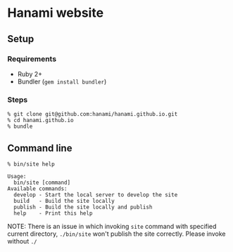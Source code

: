 # Hanami website

## Setup

### Requirements

  * Ruby 2+
  * Bundler (`gem install bundler`)

### Steps

```shell
% git clone git@github.com:hanami/hanami.github.io.git
% cd hanami.github.io
% bundle
```

## Command line

```shell
% bin/site help

Usage:
  bin/site [command]
Available commands:
  develop - Start the local server to develop the site
  build   - Build the site locally
  publish - Build the site locally and publish
  help    - Print this help
```

NOTE: There is an issue in which invoking `site` command with specified
current directory, `./bin/site` won't publish the site correctly. Please
invoke without `./`
